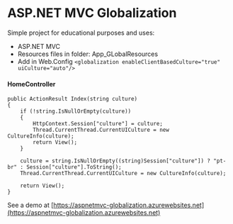 # ASP.NET MVC Globalization

Simple project for educational purposes and uses:

- ASP.NET MVC
- Resources files in folder: App_GLobalResources
- Add in Web.Config `<globalization enableClientBasedCulture="true" uiCulture="auto"/>`

#### HomeController

```aspnetmvc
public ActionResult Index(string culture)
{
    if (!string.IsNullOrEmpty(culture))
    {
        HttpContext.Session["culture"] = culture;
        Thread.CurrentThread.CurrentUICulture = new CultureInfo(culture);
        return View();
    }

    culture = string.IsNullOrEmpty((string)Session["culture"]) ? "pt-br" : Session["culture"].ToString();
    Thread.CurrentThread.CurrentUICulture = new CultureInfo(culture);

    return View();
}
```

See a demo at [https://aspnetmvc-globalization.azurewebsites.net](https://aspnetmvc-globalization.azurewebsites.net)
